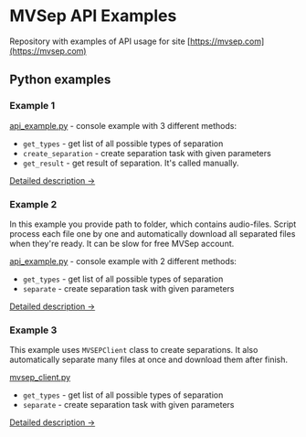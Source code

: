# MVSep API Examples

Repository with examples of API usage for site [https://mvsep.com](https://mvsep.com)

## Python examples

### Example 1

[api_example.py](python_example1/api_example.py) - console example with 3 different methods: 
* `get_types` - get list of all possible types of separation
* `create_separation` - create separation task with given parameters
* `get_result` - get result of separation. It's called manually.

[Detailed description →](python_example1/README.md)

### Example 2

In this example you provide path to folder, which contains audio-files. Script process each file one by one and automatically download all separated files when they're ready. It can be slow for free MVSep account.

[api_example.py](python_example2/api_example2.py) - console example with 2 different methods: 
* `get_types` - get list of all possible types of separation
* `separate` - create separation task with given parameters

[Detailed description →](python_example2/README.md)

### Example 3

This example uses `MVSEPClient` class to create separations. It also automatically separate many files at once and download them after finish.

[mvsep_client.py](python_example3/mvsep_client.py)
* `get_types` - get list of all possible types of separation
* `separate` - create separation task with given parameters

[Detailed description →](python_example3/README.md)